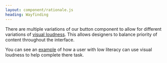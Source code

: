 ```yaml
---
layout: component/rationale.js
heading: Wayfinding
---
```


There are multiple variations of our button component to allow for different variations of [visual loudness](https://www.viget.com/articles/visual-loudness/). This allows designers to balance priority of content throughout the interface.

You can see an [example](https://codepen.io/AusDesignSystem/full/aGpRJq/) of how a user with low literacy can use visual loudness to help complete there task.



